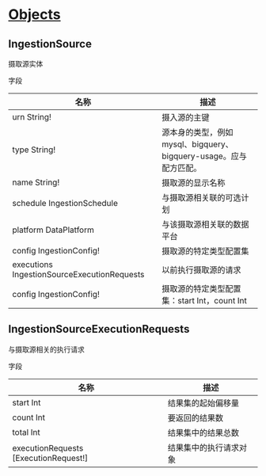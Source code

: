 # [Objects](https://datahubproject.io/docs/graphql/objects)

## IngestionSource

摄取源实体

字段

|名称 |描述 |
|-|-|
|urn String!|摄入源的主键|
|type String!|源本身的类型，例如 mysql、bigquery、bigquery-usage。应与配方匹配。|
|name String!|摄取源的显示名称|
|schedule IngestionSchedule|与摄取源相关联的可选计划|
|platform DataPlatform|与该摄取源相关联的数据平台|
|config IngestionConfig!|摄取源的特定类型配置集|
|executions IngestionSourceExecutionRequests|以前执行摄取源的请求|
|config IngestionConfig!|摄取源的特定类型配置集：start Int，count Int|

## IngestionSourceExecutionRequests

与摄取源相关的执行请求

字段

|名称 |描述 |
|-|-|
|start Int|结果集的起始偏移量|
|count Int|要返回的结果数|
|total Int|结果集中的结果总数|
|executionRequests [ExecutionRequest!]|结果集中的执行请求对象|
